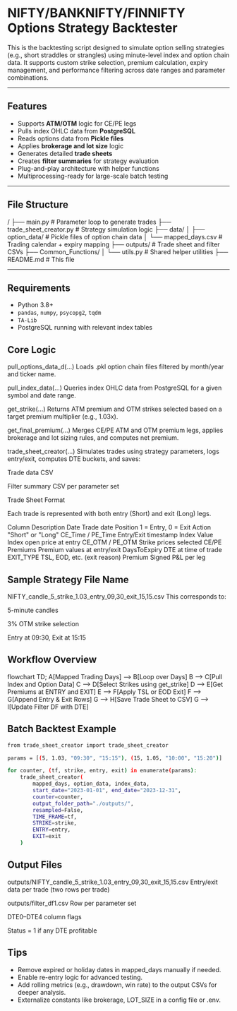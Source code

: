 # NIFTY/BANKNIFTY/FINNIFTY Options Strategy Backtester

This is the backtesting script designed to simulate option selling strategies (e.g., short straddles or strangles) using minute-level index and option chain data. It supports custom strike selection, premium calculation, expiry management, and performance filtering across date ranges and parameter combinations.

---

## Features

-  Supports **ATM/OTM** logic for CE/PE legs
-  Pulls index OHLC data from **PostgreSQL**
-  Reads options data from **Pickle files**
-  Applies **brokerage and lot size** logic
-  Generates detailed **trade sheets**
-  Creates **filter summaries** for strategy evaluation
-  Plug-and-play architecture with helper functions
-  Multiprocessing-ready for large-scale batch testing

---

##  File Structure

/
├── main.py # Parameter loop to generate trades
├── trade_sheet_creator.py # Strategy simulation logic
├── data/
│ ├── option_data/ # Pickle files of option chain data
│ └── mapped_days.csv # Trading calendar + expiry mapping
├── outputs/ # Trade sheet and filter CSVs
├── Common_Functions/
│ └── utils.py # Shared helper utilities
├── README.md # This file

---

## Requirements

- Python 3.8+
- `pandas`, `numpy`, `psycopg2`, `tqdm`
- `TA-Lib`
- PostgreSQL running with relevant index tables


## Core Logic

pull_options_data_d(...)
Loads .pkl option chain files filtered by month/year and ticker name.

pull_index_data(...)
Queries index OHLC data from PostgreSQL for a given symbol and date range.

get_strike(...)
Returns ATM premium and OTM strikes selected based on a target premium multiplier (e.g., 1.03x).

get_final_premium(...)
Merges CE/PE ATM and OTM premium legs, applies brokerage and lot sizing rules, and computes net premium.

trade_sheet_creator(...)
Simulates trades using strategy parameters, logs entry/exit, computes DTE buckets, and saves:

Trade data CSV

Filter summary CSV per parameter set

Trade Sheet Format

Each trade is represented with both entry (Short) and exit (Long) legs.

Column	Description
Date	Trade date
Position	1 = Entry, 0 = Exit
Action	"Short" or "Long"
CE_Time / PE_Time	Entry/Exit timestamp
Index Value	Index open price at entry
CE_OTM / PE_OTM	Strike prices selected
CE/PE Premiums	Premium values at entry/exit
DaysToExpiry	DTE at time of trade
EXIT_TYPE	TSL, EOD, etc. (exit reason)
Premium	Signed P&L per leg

## Sample Strategy File Name
NIFTY_candle_5_strike_1.03_entry_09,30_exit_15,15.csv
This corresponds to:

5-minute candles

3% OTM strike selection

Entry at 09:30, Exit at 15:15

## Workflow Overview
flowchart TD;
    A[Mapped Trading Days] --> B[Loop over Days]
    B --> C[Pull Index and Option Data]
    C --> D[Select Strikes using get_strike]
    D --> E[Get Premiums at ENTRY and EXIT]
    E --> F[Apply TSL or EOD Exit]
    F --> G[Append Entry & Exit Rows]
    G --> H[Save Trade Sheet to CSV]
    G --> I[Update Filter DF with DTE]
    
## Batch Backtest Example
```bash
from trade_sheet_creator import trade_sheet_creator

params = [(5, 1.03, "09:30", "15:15"), (15, 1.05, "10:00", "15:20")]

for counter, (tf, strike, entry, exit) in enumerate(params):
    trade_sheet_creator(
        mapped_days, option_data, index_data,
        start_date="2023-01-01", end_date="2023-12-31",
        counter=counter,
        output_folder_path="./outputs/",
        resampled=False,
        TIME_FRAME=tf,
        STRIKE=strike,
        ENTRY=entry,
        EXIT=exit
    )
 ```

## Output Files
outputs/NIFTY_candle_5_strike_1.03_entry_09,30_exit_15,15.csv
Entry/exit data per trade (two rows per trade)

outputs/filter_df1.csv
Row per parameter set

DTE0–DTE4 column flags

Status = 1 if any DTE profitable

## Tips
- Remove expired or holiday dates in mapped_days manually if needed.
- Enable re-entry logic for advanced testing.
- Add rolling metrics (e.g., drawdown, win rate) to the output CSVs for deeper analysis.
- Externalize constants like brokerage, LOT_SIZE in a config file or .env.

